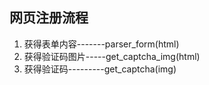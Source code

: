 ## 网页注册流程
1. 获得表单内容-------parser_form(html)
2. 获得验证码图片-----get_captcha_img(html)
3. 获得验证码---------get_captcha(img)


